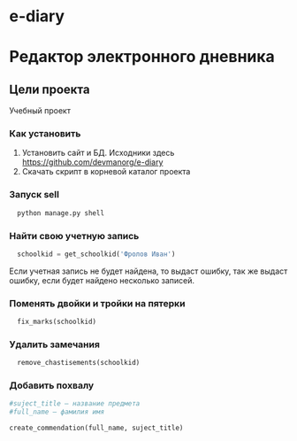 # e-diary
# Редактор электронного дневника

## Цели проекта
Учебный проект

### Как установить
1. Установить сайт и БД. Исходники здесь https://github.com/devmanorg/e-diary
2. Скачать скрипт в корневой каталог проекта

### Запуск sell
```python
  python manage.py shell
```

### Найти свою учетную запись
```python
  schoolkid = get_schoolkid('Фролов Иван')
```
Если учетная запись не будет найдена, то выдаст ошибку, так же выдаст ошибку, если будет найдено несколько записей.

### Поменять двойки и тройки на пятерки
```python
  fix_marks(schoolkid)
```

### Удалить замечания
```python
  remove_chastisements(schoolkid)
```

### Добавить похвалу

```python
#suject_title – название предмета
#full_name – фамилия имя

create_commendation(full_name, suject_title)
```
